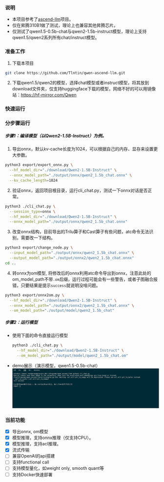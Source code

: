 ### 说明
- 本项目参考了[ascend-llm](https://gitee.com/yinghuo302/ascend-llm)项目。
- 仅在昇腾310B1做了测试，理论上也兼容其他昇腾芯片。
- 仅测试了qwen1.5-0.5b-chat与qwen2-1.5b-instruct模型，理论上支持qwen1.5/qwen2系列所有chat/instruct模型。

### 准备工作
1. 下载本项目
  ```bash
  git clone https://github.com/Tlntin/qwen-ascend-llm.git
  ```
2. 下载qwen1.5/qwen2的模型，选择chat模型或者instruct模型，将其放到download文件夹，仅支持huggingface下载的模型，网络不好的可以用镜像站：https://hf-mirror.com/Qwen


### 快速运行


### 分步骤运行
##### 步骤1：编译模型（以Qwen2-1.5B-Instruct）为例。
1. 导出onnx，默认kv-cache长度为1024，可以根据自己的内存、显存来设置更大参数。
  ```bash
  python3 export/export_onnx.py \
    --hf_model_dir="./download/Qwen2-1.5B-Instruct" \
    --onnx_model_path="./output/onnx/qwen2_1.5b_chat.onnx" \
    --kv_cache_length=1024
  ```

2. 验证onnx，返回项目根目录，运行cli_chat.py，测试一下onnx对话是否正常。
  ```bash
  python3 ./cli_chat.py \
    --session_type=onnx \
    --hf_model_dir="./download/Qwen2-1.5B-Instruct" \
    --onnx_model_path="./output/onnx/qwen2_1.5b_chat.onnx"
  ```

3. 改变onnx结构，目前导出的Trilu算子和Cast算子有些问题，atc命令无法识别，需要改一下结构。
  ```bash
  python3 export/change_node.py \
    --input_model_path="./output/onnx/qwen2_1.5b_chat.onnx" \
    --output_model_path="./output/onnx2/qwen2_1.5b_chat.onnx"
  cd ..
  ```

4. 转onnx为om模型, 将修改后的onnx利用atc命令导出到onnx，注意此处的om_model_path不带`.om`后缀，运行过程可能会有一些警告，或者子图融合报错，只要结果是提示`success`就说明没啥问题。
  ```bash
  python3 export/onnx2om.py \
    --hf_model_dir="./download/Qwen2-1.5B-Instruct" \
    --onnx_model_path="./output/onnx2/qwen2_1.5b_chat.onnx" \
    --om_model_path="./output/model/qwen2_1.5b_chat"
  ```


##### 步骤2：运行模型
- 使用下面的命令直接运行模型
  ```bash
  python3 ./cli_chat.py \
    --hf_model_dir="./download/Qwen2-1.5B-Instruct" \
    --om_model_path="./output/model/qwen2_1.5b_chat.om"
  ```

- demo展示（演示模型，qwen1.5-0.5b-chat）
![](./image/qwen1.5_0.5b_chat.gif)


### 当前功能
- [x] 导出onnx, om模型
- [x] 模型推理，支持onnx推理（仅支持CPU）。
- [x] 模型推理，支持acl推理。
- [x] 流式传输
- [ ] 兼容OpenAI的api搭建
- [ ] 支持functional call
- [ ] 支持模型量化，如weight only, smooth quant等
- [ ] 支持Docker快速部署